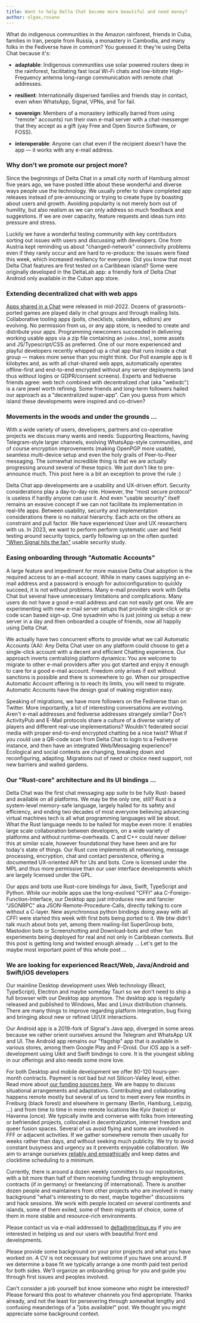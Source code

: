 ```yaml
---
title: Want to help Delta Chat become more beautiful and need money?
author: olgax,rosano
---
```


What do indigenous communities in the Amazon rainforest, friends in Cuba, families in Iran,
people from Russia, a monastery in Cambodia, and many folks in the Fediverse have in common?
You guessed it: they're using Delta Chat because it's:

- **adaptable**: Indigenous communities use solar powered routers deep in the rainforest,
  facilitating fast local Wi-Fi chats and
  low-bitrate High-Frequency antenna long-range communication with remote chat addresses.

- **resilient**: Internationally dispersed families and friends stay in contact,
  even when WhatsApp, Signal, VPNs, and Tor fail.

- **sovereign**: Members of a monastery (ethically barred from using "remote" accounts)
  run their own e-mail server with a chat-messenger that they accept as a gift (yay Free and Open Source Software, or FOSS).

- **interoperable**: Anyone can chat even if the recipient doesn't have the app —
  it works with any e-mail address.

### Why don't we promote our project more?

Since the beginnings of Delta Chat in a small city north of Hamburg almost five years ago,
we have posted little about these wonderful and diverse ways people use the technology.
We usually prefer to share completed app releases instead of pre-announcing or
trying to create hype by boasting about users and growth.
Avoiding popularity is not merely born out of humility, but also realism as
we can only address so much feedback and suggestions.
If we are over capacity, feature requests and ideas turn into pressure and stress.

Luckily we have a wonderful testing community with key contributors
sorting out issues with users and discussing with developers.
One from Austria kept reminding us about "changed-network" connectivity problems
even if they rarely occur and are hard to re-produce:
the issues were fixed this week, which increased resiliency for everyone.
Did you know that most Delta Chat features are first tested on a Caribbean island?
Some were originally developed in the DeltaLab app:
a friendly fork of Delta Chat Android only available in the Cuban app store.

### Extending decentralized chat with web apps

[Apps shared in a Chat](https://webxdc.org) were released in mid-2022.
Dozens of grassroots-ported games are played daily in chat groups and through mailing lists.
Collaborative tooling apps (polls, checklists, calendars, editors) are evolving.
No permission from us, or any app store, is needed to create and distribute your apps.
Programming newcomers succeeded in delivering working usable apps via a zip file
containing an `index.html`, some assets and JS/Typescript/CSS as preferred.
One of our more experienced and playful developers recently whipped up a chat app
that runs inside a chat group — makes more sense than you might think.
Our Poll example app is 6 kilobytes and, as with all chat-shared web apps,
automatically operates offline-first and end-to-end encrypted
without any server deployments (and thus without logins or GDPR/consent screens).
Experts and fediverse friends agree:
web tech combined with decentralized chat (aka "webxdc") is a rare jewel worth refining.
Some friends and long-term followers hailed our approach as a "decentralized super-app".
Can you guess from which island these developments were inspired and co-driven?

### Movements in the woods and under the grounds ...

With a wide variety of users, developers, partners and co-operative projects
we discuss many wants and needs:
Supporting Reactions, having Telegram-style larger channels,
evolving WhatsApp-style communities,
and of course encryption improvements (making OpenPGP more usable),
seamless multi-device setup and even the holy grails of Peer-to-Peer messaging.
The somewhat incredible thing is that we are actually progressing
around several of these topics.
We just don't like to pre-announce much.
This post here is a bit an exception to prove the rule :)

Delta Chat app developments are a usability and UX-driven effort.
Security considerations play a day-to-day role.
However, the "most secure protocol" is useless if hardly anyone can use it.
And even "usable security" itself remains an evasive concept
if we can not facilitate its implementation in real-life apps.
Between usability, security and implementation considerations
there is no natural hierarchy.
Each acts on the others as constraint and pull factor.
We have experienced User and UX researchers with us.
In 2023, we want to perform perform systematic user and field testing around security topics,
partly following up on the often quoted ["When Signal hits the fan"](http://dx.doi.org/10.14722/eurousec.2016.23012) usable security study.

### Easing onboarding through "Automatic Accounts"

A large feature and impediment for more massive Delta Chat adoption is
the required access to an e-mail account.
While in many cases supplying an e-mail address and a password
is enough for autoconfiguration to quickly succeed, it is not without problems.
Many e-mail providers work with Delta Chat but several have unnecessary limitations and complications.
Many users do not have a good e-mail address and can not easily get one.
We are experimenting with new e-mail server setups that provide
single-click or qr-code scan based sign-up.
One sysadmin who is just joining us setup a new server in a day
and then onboarded a couple of friends, now all happily using Delta Chat.

We actually have two concurrent efforts to provide what we call Automatic Accounts (AA):
Any Delta Chat user on any platform could choose to get a single-click account
with a decent and efficient Chatting experience.
Our approach inverts centralizing platform dynamics:
You are welcome to migrate to other e-mail providers after you got started
and enjoy it enough to care for a good e-mail account.
Freedom only arises if exit without sanctions is possible
and there is somewhere to go.
When our prospective Automatic Account offering is to reach its limits,
you will need to migrate.
Automatic Accounts have the design goal of making migration easy.

Speaking of migrations, we have more followers on the Fediverse than on Twitter.
More importantly, a lot of interesting conversations are evolving.
Aren't e-mail addresses and fediverse addresses strangely similar?
Don't ActivityPub and E-Mail protocols share a culture
of a diverse variety of players and different real-use implementations?
Wouldn't federated social media with proper end-to-end encrypted chatting be a nice twist?
What if you could use a QR-code scan from Delta Chat to login to a Fediverse instance,
and then have an integrated Web/Messaging experience?
Ecological and social contexts are changing, breaking down and reconfiguring, adapting.
Migrations out of need or choice need support, not new barriers and walled gardens.

### Our "Rust-core" architecture and its UI bindings ...

Delta Chat was the first chat messaging app suite to be fully Rust-
based and available on all platforms.
We may be the only one, still?
Rust is a system-level memory-safe language,
largely hailed for its safety and efficiency,
and ending two decades of most everyone believing
advancing virtual machines tech is all what programming languages will be about.
What the Rust language needs to be hailed for maybe even more:
it enables large scale collaboration between developers,
on a wide variety of platforms and without runtime-overheads.
C and C++ could never deliver this at similar scale,
however foundational they have been and are for today's state of things.
Our Rust core implements all networking, message processing, encryption,
chat and contact persistence, offering a documented UX-oriented API for UIs and bots.
Core is licensed under the MPL and thus more permissive
than our user interface developments which are largely licensed under the GPL.

Our apps and bots use Rust-core bindings for Java, Swift, TypeScript and Python.
While our mobile apps use the long-evolved "CFFI" aka C-Foreign-Function-Interface,
our Desktop app just introduces new and fancier "JSONRPC" aka JSON-Remote-Procedure-Calls,
directly talking to core without a C-layer.
New asynchronous python bindings doing away with all CFFI were started this week
with first bots being ported to it.
We btw didn't talk much about bots yet, among them mailing-list SuperGroup bots,
Mastodon bots or Screenshotting and Download-bots and other fun experiments
being deployed for real and not only in Caribbean contexts.
But this post is getting long and twisted enough already ...
Let's get to the maybe most important point of this whole post ...

### We are looking for experienced React/Web, Java/Android and Swift/iOS developers

Our mainline Desktop development uses Web technology (React, TypeScript),
Electron and maybe someday Tauri so
we don't need to ship a full browser with our Desktop app anymore.
The desktop app is regularly released and published to Windows,
Mac and Linux distribution channels.
There are many things to improve regarding platform integration,
bug fixing and bringing about new or refined UI/UX interactions.

Our Android app is a 2019-fork of Signal's Java app,
diverged in some areas because we rather orient ourselves
around the Telegram and WhatsApp UX and UI.
The Android app remains our "flagship" app that is available in various stores,
among them Google Play and F-Droid.
Our iOS app is a self-development using Uikit and Swift bindings to core.
It is the youngest sibling in our offerings and also needs some more love.

For both Desktop and mobile development we offer 80-120 hours-per-month contracts.
Payment is not bad but not Silicon-Valley level, either.
Read more about [our funding sources here](https://delta.chat/en/help#how-are-delta-chat-developments-funded).
We are happy to discuss situational arrangements and adaptations.
Contributing and collaborating happens remote mostly
but several of us tend to meet every few months
in Freiburg (black forest) and elsewhere in germany (Berlin, Hamburg, Leipzig, ...)
and from time to time in more remote locations like Kyiv (twice) or Havanna (once).
We typically invite and converse with folks from interesting or befriended projects,
collocated in decentralization, internet freedom and queer fusion spaces.
Several of us avoid flying and some are involved in FFF or adjacent activities.
If we gather somewhere remote then usually for weeks rather than days,
and without seeking much publicity.
We try to avoid constant busyness and urgency as it prevents enjoyable collaboration.
We aim to arrange ourselves [reliably and empathically](community-standards)
and keep dates and clocktime scheduling to a minimum.

Currently, there is around a dozen weekly committers to our repositories,
with a bit more than half of them receiving funding
through employment contracts (if in germany) or freelancing (if international).
There is another dozen people and maintainers from other projects
who are involved in many background "what's interesting to do next, maybe together" discussions
and hack sessions.
We work with people located on several continents and islands, some of them exiled,
some of them migrants of choice, some of them in more stable and resource-rich environments.

Please contact us via e-mail addressed to delta@merlinux.eu
if you are interested in helping us and our users with beautiful front end developments.

Please provide some background on your prior projects and what you have worked on.
A CV is not necessary but welcome if you have one around.
If we determine a base fit we typically arrange a one month paid test period for both sides.
We'll organize an onboarding group for you and guide you through first issues and peoples involved.

Can't consider a job yourself but know someone who might be interested?
Please forward this post to whatever channels you find appropriate.
Thanks already, and not the least for persevering
through somewhat lengthy and confusing meanderings of a "jobs available!" post.
We thought you might appreciate some background context.
